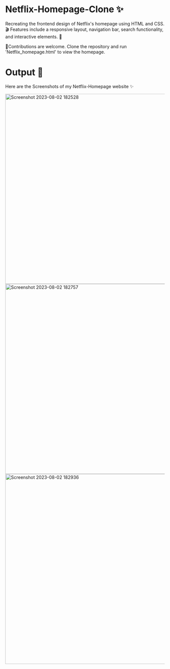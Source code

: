 # Netflix-Homepage-Clone ✨
Recreating the frontend design of Netflix's homepage using HTML and CSS. 🎬
Features include a responsive layout, navigation bar, search functionality, and interactive elements. 🍿

 🌟Contributions are welcome. Clone the repository and run 'Netflix_homepage.html' to view the homepage.

# Output 🎥
Here are the Screenshots of my Netflix-Homepage website ✨

<img width="600" alt="Screenshot 2023-08-02 182528" src="https://github.com/snow369/Netflix-Homepage-Clone/assets/115411589/ae29f51a-410c-4015-97d2-7b32640a1b23">

<img width="600" alt="Screenshot 2023-08-02 182757" src="https://github.com/snow369/Netflix-Homepage-Clone/assets/115411589/4c185a40-71c4-43ad-a468-378edcefaa46">

<img width="600" alt="Screenshot 2023-08-02 182936" src="https://github.com/snow369/Netflix-Homepage-Clone/assets/115411589/9d6c8077-ced3-439d-9016-a367771c83e6">
